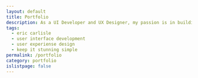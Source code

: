```yaml
---
layout: default
title: Portfolio
description: As a UI Developer and UX Designer, my passion is in building the user-facing web and the experiences that make it engaging, compelling, and useful.
tags:
  - eric carlisle
  - user interface development
  - user experiense design
  - keep it stunning simple
permalink: /portfolio
category: portfolio
islistpage: false
---
```

